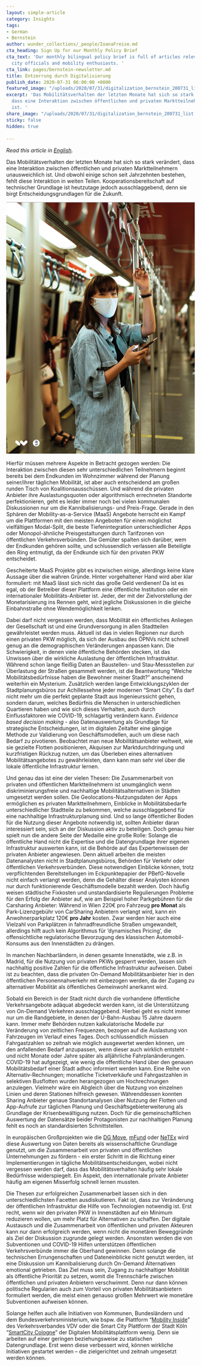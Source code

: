 ```yaml
---
layout: simple-article
category: Insights
tags:
- German
- Bernstein
author: wunder_collections/_people/IoanaFreise.md
cta_heading: Sign Up for our Monthly Policy Brief
cta_text: 'Our monthly bilingual policy brief is full of articles relevant to policymakers,
  city officials and mobility enthusiasts. '
cta_link: pages/bernstein-newsletter.md
title: Entzerrung durch Digitalisierung
publish_date: 2020-07-31 06:00:00 +0000
featured_image: "/uploads/2020/07/31/digitalization_bernstein_200731_list.jpeg"
excerpt: 'Das Mobilitätsverhalten der letzten Monate hat sich so stark verändert,
  dass eine Interaktion zwischen öffentlichen und privaten Marktteilnehmern unausweichlich
  ist. '
share_image: "/uploads/2020/07/31/digitalization_bernstein_200731_list.jpeg"
sticky: false
hidden: true

---
```

_Read this article in_ [_English_](https://www.wundermobility.com/blog/leveling-the-mobility-playing-field-through-digitalization)_._ 

Das Mobilitätsverhalten der letzten Monate hat sich so stark verändert, dass eine Interaktion zwischen öffentlichen und privaten Marktteilnehmern unausweichlich ist. Und obwohl einige schon seit Jahrzehnten bestehen, fehlt diese Interaktion in weiten Teilen. Kooperationsbereitschaft auf technischer Grundlage ist heutzutage jedoch ausschlaggebend, denn sie birgt Entscheidungsgrundlagen für die Zukunft.

![](/uploads/2020/07/31/digitalization_bernstein_200731_body.jpg)

Hierfür müssen mehrere Aspekte in Betracht gezogen werden: Die Interaktion zwischen diesen sehr unterschiedlichen Teilnehmern beginnt bereits bei dem Endkunden im Wohnzimmer während der Planung seiner/ihrer täglichen Mobilität, ist aber auch entscheidend am großen runden Tisch von Koalitionsausschüssen. Und während die privaten Anbieter ihre Auslastungsquoten oder algorithmisch errechneten Standorte perfektionieren, geht es leider immer noch bei vielen kommunalen Diskussionen nur um die Kannibalisierungs- und Preis-Frage. Gerade in den Sphären der Mobility-as-a-Service (MaaS) Angebote herrscht ein Kampf um die Plattformen mit den meisten Angeboten für einen möglichst vielfältigen Modal-Split, die beste Tiefenintegration unterschiedlicher Apps oder Monopol-ähnliche Preisgestaltungen durch Tarifzonen von öffentlichen Verkehrsverbünden. Die Gemüter spalten sich darüber, wem der Endkunden gehören sollte, und schlussendlich verlassen alle Beteiligte den Ring entmutigt, da der Endkunde sich für den privaten PKW entscheidet.

Gescheiterte MaaS Projekte gibt es inzwischen einige, allerdings keine klare Aussage über die wahren Gründe. Hinter vorgehaltener Hand wird aber klar formuliert: mit MaaS lässt sich nicht das große Geld verdienen! Da ist es egal, ob der Betreiber dieser Plattform eine öffentliche Institution oder ein internationaler Mobilitäts-Anbieter ist. Jeder, der mit der Zielvorstellung der Monetarisierung ins Rennen geht, wird jegliche Diskussionen in die gleiche Einbahnstraße ohne Wendemöglichkeit lenken.

Dabei darf nicht vergessen werden, dass Mobilität ein öffentliches Anliegen der Gesellschaft ist und eine Grundversorgung in allen Stadtteilen gewährleistet werden muss. Aktuell ist das in vielen Regionen nur durch einen privaten PKW möglich, da sich der Ausbau des ÖPNVs nicht schnell genug an die demographischen Veränderungen anpassen kann. Die Schwierigkeit, in denen viele öffentliche Behörden stecken, ist das Unwissen über die wirkliche Auslastung der öffentlichen Infrastruktur. Während schon lange fleißig Daten an Baustellen- und Stau-Messstellen zur Überlastung der Straßen gesammelt werden, ist die Beantwortung “Welche Mobilitätsbedürfnisse haben die Bewohner meiner Stadt?” anscheinend weiterhin ein Mysterium. Zusätzlich werden lange Entwicklungszyklen der Stadtplanungsbüros zur Achillessehne jeder modernen “Smart City”. Es darf nicht mehr um die perfekt geplante Stadt aus Ingenieurssicht gehen, sondern darum, welches Bedürfnis die Menschen in unterschiedlichen Quartieren haben und wie sich dieses Verhalten, auch durch Einflussfaktoren wie COVID-19, schlagartig verändern kann. _Evidence based decision making_ - also Datenauswertung als Grundlage für strategische Entscheidungen, ist im digitalen Zeitalter eine gängige Methode zur Validierung von Geschäftsmodellen, auch um diese nach Bedarf zu pivotieren. Beobachtet man neue Mobilitätsanbieter weltweit, wie sie gezielte Flotten positionieren, Akquisen zur Marktdurchdringung und kurzfristigen Rückzug nutzen, um das Überleben eines alternativen Mobilitätsangebotes zu gewährleisten, dann kann man sehr viel über die lokale öffentliche Infrastruktur lernen.

Und genau das ist eine der vielen Thesen: Die Zusammenarbeit von privaten und öffentlichen Marktteilnehmern ist unumgänglich wenn diskriminierungsfreie und nachhaltige Mobilitätsalternativen in Städten umgesetzt werden sollen. Die Geolocations-Nutzungsdaten der Apps ermöglichen es privaten Marktteilnehmern, Einblicke in Mobilitätsbedarfe unterschiedlicher Stadtteile zu bekommen, welche ausschlaggebend für eine nachhaltige Infrastrukturplanung sind. Und so lange öffentlicher Boden für die Nutzung dieser Angebote notwendig ist, sollten Anbieter daran interessiert sein, sich an der Diskussion aktiv zu beteiligen. Doch genau hier spielt nun die andere Seite der Medaille eine große Rolle: Solange die öffentliche Hand nicht die Expertise und die Datengrundlage ihrer eigenen Infrastruktur auswerten kann, ist die Behörde auf das Expertenwissen der privaten Anbieter angewiesen. Denn aktuell arbeiten die meisten Datenanalysten nicht in Stadtplanungsbüros, Behörden für Verkehr oder öffentlichen Verkehrsverbünden. Diese notwendigen Einblicke können, trotz verpflichtenden Bereitstellungen im Eckpunktepapier der PBefG-Novelle nicht einfach verlangt werden, denn die Gehälter dieser Analysten können nur durch funktionierende Geschäftsmodelle bezahlt werden. Doch häufig weisen städtische Fixkosten und unstandardisierte Regulierungen Probleme für den Erfolg der Anbieter auf, wie am Beispiel hoher Parkgebühren für die Carsharing Anbieter: Während in Wien 220€ pro Fahrzeug **pro Monat** als Park-Lizenzgebühr von CarSharing Anbietern verlangt wird, kann ein Anwohnerparkplatz 120€ **pro Jahr** kosten. Zwar werden hier auch eine Vielzahl von Parkplätzen in fahrradfreundliche Straßen umgewandelt, allerdings hilft auch kein Algorithmus für ‘dynamisches Pricing’, die offensichtliche regulatorische Bevorzugung des klassischen Automobil-Konsums aus den Innenstädten zu drängen.

In manchen Nachbarländern, in denen gesamte Innenstädte, wie z.B. in Madrid, für die Nutzung von privaten PKWs gesperrt werden, lassen sich nachhaltig positive Zahlen für die öffentliche Infrastruktur aufweisen. Dabei ist zu beachten, dass die privaten On-Demand Mobilitätsanbieter hier in den öffentlichen Personennahverkehr mit einbezogen werden, da der Zugang zu alternativer Mobilität als öffentliches Gemeinwohl anerkannt wird.

Sobald ein Bereich in der Stadt nicht durch die vorhandene öffentliche Verkehrsangebote adäquat abgedeckt werden kann, ist die Unterstützung von On-Demand Verkehren ausschlaggebend. Hierbei geht es nicht immer nur um die Randgebiete, in denen der U-Bahn-Ausbau 15 Jahre dauern kann. Immer mehr Behörden nutzen kalkulatorische Modelle zur Veränderung von zeitlichen Frequenzen, bezogen auf die Auslastung von Fahrzeugen im Verlauf eines Tages. Doch schlussendlich müssen Fahrgastzahlen so zeitnah wie möglich ausgewertet werden können, um den anfallenden Bedarf anzupassen, wenn dieser auch wirklich entsteht - und nicht Monate oder Jahre später als alljährliche Fahrplanänderungen. COVID-19 hat aufgezeigt, wie wenig die öffentliche Hand über den genauen Mobilitätsbedarf einer Stadt adhoc informiert werden kann. Eine Reihe von Alternativ-Rechnungen; monatliche Ticketverkäufe und Fahrgastzahlen in selektiven Busflotten wurden herangezogen um Hochrechnungen anzulegen. Vielmehr wäre ein Abgleich über die Nutzung von einzelnen Linien und deren Stationen hilfreich gewesen. Währenddessen konnten Sharing Anbieter genaue Standortanalysen über Nutzung der Flotten und App-Aufrufe zur täglichen Planung und Geschäftsgebieterweiterung als Grundlage der Krisenbewältigung nutzen. Doch für die gemeinschaftlichen Auswertung der Datensätze beider Protagonisten zur nachhaltigen Planung fehlt es noch an standardisierten Schnittstellen.

In europäischen Großprojekten wie die [DG Move](https://ec.europa.eu/knowledge4policy/node/6657_et), [mFund](https://www.bmvi.de/EN/Topics/Digital-Matters/mFund/mFund.html) oder [NeTEx](http://netex-cen.eu/) wird diese Auswertung von Daten bereits als wissenschaftliche Grundlage genutzt, um die Zusammenarbeit von privaten und öffentlichen Unternehmungen zu fördern - ein erster Schritt in die Richtung einer Implementierungen in tägliche Mobilitätsentscheidungen, wobei nicht vergessen werden darf, dass das Mobilitätsverhalten häufig sehr lokale Bedürfnisse widerspiegelt. Ein Aspekt, den internationale private Anbieter häufig am eigenen Misserfolg schnell lernen mussten.

Die Thesen zur erfolgreichen Zusammenarbeit lassen sich in den unterschiedlichsten Facetten ausdiskutieren. Fakt ist, dass zur Veränderung der öffentlichen Infrastruktur die Hilfe von Technologien notwendig ist. Erst recht, wenn wir den privaten PKW in Innenstädten auf ein Minimum reduzieren wollen, um mehr Platz für Alternativen zu schaffen. Der digitale Austausch und die Zusammenarbeit von öffentlichen und privaten Akteuren kann nur dann erfolgreich werden, wenn nicht die monetären Beweggründe als Ziel der Diskussion zugrunde gelegt werden. Ansonsten werden die von Subventionen und COVID-19 Hilfen unterstützen öffentlichen Verkehrsverbünde immer die Oberhand gewinnen. Denn solange die technischen Errungenschaften und Dateneinblicke nicht genutzt werden, ist eine Diskussion um Kannibalisierung durch On-Demand Alternativen emotional getrieben. Das Ziel muss sein, Zugang zu nachhaltiger Mobilität als öffentliche Priorität zu setzen, womit die Trennschärfe zwischen öffentlichen und privaten Anbietern verschwimmt. Denn nur dann können politische Regularien auch zum Vorteil von privaten Mobilitätsanbietern formuliert werden, die meist einen genauso großen Mehrwert wie monetäre Subventionen aufweisen können.

Solange helfen auch alle Initiativen von Kommunen, Bundesländern und dem Bundesverkehrsministerium, wie bspw. die Plattform “[Mobility Inside](https://www.mobilityinside.de/)” des Verkehrsverbandes VDV oder die Smart City Plattform der Stadt Köln “[SmartCity Cologne](https://www.smartcity-cologne.de/)” der Digitalen Mobilitätsplattform wenig. Denn sie arbeiten auf einer geringen beziehungsweise zu statischen Datengrundlage. Erst wenn diese verbessert wird, können wirkliche Initiativen gestartet werden – die zielgerichtet und zeitnah umgesetzt werden können.